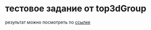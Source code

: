 # тестовое задание от top3dGroup

результат можно посмотреть по [ссылке](https://nardo88.github.io/top3dGroup/)
